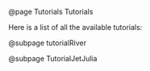 @page Tutorials Tutorials


Here is a list of all the available tutorials:


@subpage tutorialRiver

@subpage TutorialJetJulia
